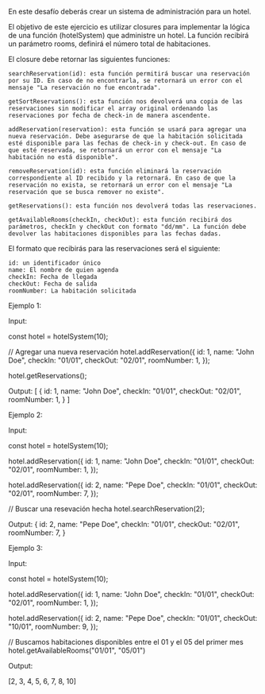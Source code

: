 En este desafío deberás crear un sistema de administración para un hotel.

El objetivo de este ejercicio es utilizar closures para implementar la lógica de una función (hotelSystem) que administre un hotel. La función recibirá un parámetro rooms, definirá el número total de habitaciones.

El closure debe retornar las siguientes funciones:

    searchReservation(id): esta función permitirá buscar una reservación por su ID. En caso de no encontrarla, se retornará un error con el mensaje "La reservación no fue encontrada".

    getSortReservations(): esta función nos devolverá una copia de las reservaciones sin modificar el array original ordenando las reservaciones por fecha de check-in de manera ascendente.

    addReservation(reservation): esta función se usará para agregar una nueva reservación. Debe asegurarse de que la habitación solicitada esté disponible para las fechas de check-in y check-out. En caso de que esté reservada, se retornará un error con el mensaje "La habitación no está disponible".

    removeReservation(id): esta función eliminará la reservación correspondiente al ID recibido y la retornará. En caso de que la reservación no exista, se retornará un error con el mensaje "La reservación que se busca remover no existe".

    getReservations(): esta función nos devolverá todas las reservaciones.

    getAvailableRooms(checkIn, checkOut): esta función recibirá dos parámetros, checkIn y checkOut con formato "dd/mm". La función debe devolver las habitaciones disponibles para las fechas dadas.

El formato que recibirás para las reservaciones será el siguiente:

    id: un identificador único
    name: El nombre de quien agenda
    checkIn: Fecha de llegada
    checkOut: Fecha de salida
    roomNumber: La habitación solicitada

Ejemplo 1:

Input:

const hotel = hotelSystem(10);

// Agregar una nueva reservación
hotel.addReservation({
  id: 1,
  name: "John Doe",
  checkIn: "01/01",
  checkOut: "02/01",
  roomNumber: 1,
});

hotel.getReservations();

Output:
[
  {
    id: 1,
    name: "John Doe",
    checkIn: "01/01",
    checkOut: "02/01",
    roomNumber: 1,
  }
]

Ejemplo 2:

Input:

const hotel = hotelSystem(10);

hotel.addReservation({
  id: 1,
  name: "John Doe",
  checkIn: "01/01",
  checkOut: "02/01",
  roomNumber: 1,
});

hotel.addReservation({
  id: 2,
  name: "Pepe Doe",
  checkIn: "01/01",
  checkOut: "02/01",
  roomNumber: 7,
});

// Buscar una resevación hecha
hotel.searchReservation(2);

Output:
{
  id: 2,
  name: "Pepe Doe",
  checkIn: "01/01",
  checkOut: "02/01",
  roomNumber: 7,
}

Ejemplo 3:

Input:

const hotel = hotelSystem(10);

hotel.addReservation({
  id: 1,
  name: "John Doe",
  checkIn: "01/01",
  checkOut: "02/01",
  roomNumber: 1,
});

hotel.addReservation({
  id: 2,
  name: "Pepe Doe",
  checkIn: "01/01",
  checkOut: "10/01",
  roomNumber: 9,
});

// Buscamos habitaciones disponibles entre el 01 y el 05 del primer mes
hotel.getAvailableRooms("01/01", "05/01")

Output:

[2, 3, 4, 5, 6, 7, 8, 10]